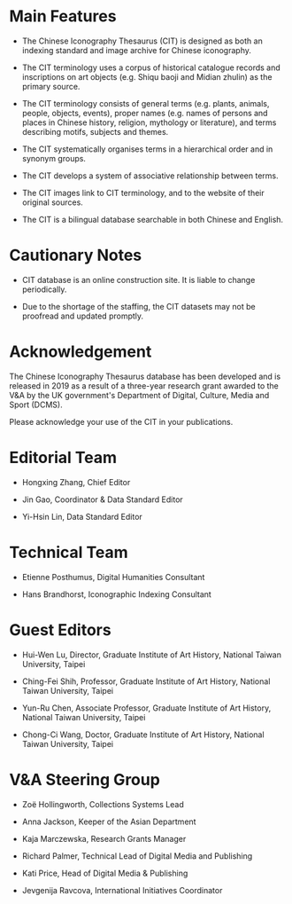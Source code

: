 # Main Features

- The Chinese Iconography Thesaurus (CIT) is designed as both an indexing standard and image archive for Chinese iconography.

- The CIT terminology uses a corpus of historical catalogue records and inscriptions on art objects (e.g. Shiqu baoji and Midian zhulin) as the primary source.

- The CIT terminology consists of general terms (e.g. plants, animals, people, objects, events), proper names (e.g. names of persons and places in Chinese history, religion, mythology or literature), and terms describing motifs, subjects and themes.

- The CIT systematically organises terms in a hierarchical order and in synonym groups.

- The CIT develops a system of associative relationship between terms.

- The CIT images link to CIT terminology, and to the website of their original sources.

- The CIT is a bilingual database searchable in both Chinese and English.

# Cautionary Notes

- CIT database is an online construction site. It is liable to change periodically.

- Due to the shortage of the staffing, the CIT datasets may not be proofread and updated promptly.

# Acknowledgement

The Chinese Iconography Thesaurus database has been developed and is released in 2019 as a result of a three-year research grant awarded to the V&A by the UK government's Department of Digital, Culture, Media and Sport (DCMS).

Please acknowledge your use of the CIT in your publications.

# Editorial Team

- Hongxing Zhang, Chief Editor

- Jin Gao, Coordinator & Data Standard Editor

- Yi-Hsin Lin, Data Standard Editor

# Technical Team

- Etienne Posthumus, Digital Humanities Consultant

- Hans Brandhorst, Iconographic Indexing Consultant

# Guest Editors

- Hui-Wen Lu, Director, Graduate Institute of Art History, National Taiwan University, Taipei

- Ching-Fei Shih, Professor, Graduate Institute of Art History, National Taiwan University, Taipei

- Yun-Ru Chen, Associate Professor, Graduate Institute of Art History, National Taiwan University, Taipei

- Chong-Ci Wang, Doctor, Graduate Institute of Art History, National Taiwan University, Taipei

# V&A Steering Group

- Zoë Hollingworth, Collections Systems Lead

- Anna Jackson, Keeper of the Asian Department

- Kaja Marczewska, Research Grants Manager

- Richard Palmer, Technical Lead of Digital Media and Publishing

- Kati Price, Head of Digital Media & Publishing

- Jevgenija Ravcova, International Initiatives Coordinator
